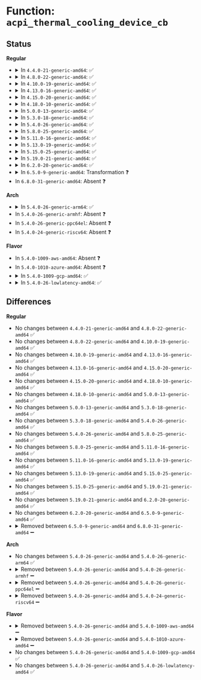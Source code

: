 # Function: <code>acpi_thermal_cooling_device_cb</code>

## Status
<b>Regular</b>
<ul>
<li>
<details>
<summary>In <code>4.4.0-21-generic-amd64</code>: ✅</summary>

```c
int acpi_thermal_cooling_device_cb(struct thermal_zone_device * thermal, struct thermal_cooling_device * cdev, bool bind)
```

```json
{
  "name": "acpi_thermal_cooling_device_cb",
  "collision_type": "Unique Static",
  "inline_type": "No",
  "funcs": [
    {
      "addr": 18446744071583762291,
      "name": "acpi_thermal_cooling_device_cb",
      "external": false,
      "loc": "drivers/acpi/thermal.c:767",
      "file": "drivers/acpi/thermal.c",
      "inline": "seen, unknown",
      "caller_inline": [],
      "caller_func": [
        "drivers/acpi/thermal.c:acpi_thermal_unbind_cooling_device",
        "drivers/acpi/thermal.c:acpi_thermal_bind_cooling_device"
      ]
    }
  ],
  "symbols": [
    {
      "addr": 18446744071583762291,
      "name": "acpi_thermal_cooling_device_cb",
      "section": ".text",
      "bind": "STB_LOCAL",
      "size": 515
    }
  ]
}
```
</details>
</li>
<li>
<details>
<summary>In <code>4.8.0-22-generic-amd64</code>: ✅</summary>

```c
int acpi_thermal_cooling_device_cb(struct thermal_zone_device * thermal, struct thermal_cooling_device * cdev, bool bind)
```

```json
{
  "name": "acpi_thermal_cooling_device_cb",
  "collision_type": "Unique Static",
  "inline_type": "No",
  "funcs": [
    {
      "addr": 18446744071584088230,
      "name": "acpi_thermal_cooling_device_cb",
      "external": false,
      "loc": "drivers/acpi/thermal.c:767",
      "file": "drivers/acpi/thermal.c",
      "inline": "seen, unknown",
      "caller_inline": [],
      "caller_func": [
        "drivers/acpi/thermal.c:acpi_thermal_unbind_cooling_device",
        "drivers/acpi/thermal.c:acpi_thermal_bind_cooling_device"
      ]
    }
  ],
  "symbols": [
    {
      "addr": 18446744071584088230,
      "name": "acpi_thermal_cooling_device_cb",
      "section": ".text",
      "bind": "STB_LOCAL",
      "size": 520
    }
  ]
}
```
</details>
</li>
<li>
<details>
<summary>In <code>4.10.0-19-generic-amd64</code>: ✅</summary>

```c
int acpi_thermal_cooling_device_cb(struct thermal_zone_device * thermal, struct thermal_cooling_device * cdev, bool bind)
```

```json
{
  "name": "acpi_thermal_cooling_device_cb",
  "collision_type": "Unique Static",
  "inline_type": "No",
  "funcs": [
    {
      "addr": 18446744071584230486,
      "name": "acpi_thermal_cooling_device_cb",
      "external": false,
      "loc": "drivers/acpi/thermal.c:768",
      "file": "drivers/acpi/thermal.c",
      "inline": "seen, unknown",
      "caller_inline": [],
      "caller_func": [
        "drivers/acpi/thermal.c:acpi_thermal_unbind_cooling_device",
        "drivers/acpi/thermal.c:acpi_thermal_bind_cooling_device"
      ]
    }
  ],
  "symbols": [
    {
      "addr": 18446744071584230486,
      "name": "acpi_thermal_cooling_device_cb",
      "section": ".text",
      "bind": "STB_LOCAL",
      "size": 520
    }
  ]
}
```
</details>
</li>
<li>
<details>
<summary>In <code>4.13.0-16-generic-amd64</code>: ✅</summary>

```c
int acpi_thermal_cooling_device_cb(struct thermal_zone_device * thermal, struct thermal_cooling_device * cdev, bool bind)
```

```json
{
  "name": "acpi_thermal_cooling_device_cb",
  "collision_type": "Unique Static",
  "inline_type": "No",
  "funcs": [
    {
      "addr": 18446744071584304032,
      "name": "acpi_thermal_cooling_device_cb",
      "external": false,
      "loc": "drivers/acpi/thermal.c:768",
      "file": "drivers/acpi/thermal.c",
      "inline": "seen, unknown",
      "caller_inline": [],
      "caller_func": [
        "drivers/acpi/thermal.c:acpi_thermal_unbind_cooling_device",
        "drivers/acpi/thermal.c:acpi_thermal_bind_cooling_device"
      ]
    }
  ],
  "symbols": [
    {
      "addr": 18446744071584304032,
      "name": "acpi_thermal_cooling_device_cb",
      "section": ".text",
      "bind": "STB_LOCAL",
      "size": 678
    }
  ]
}
```
</details>
</li>
<li>
<details>
<summary>In <code>4.15.0-20-generic-amd64</code>: ✅</summary>

```c
int acpi_thermal_cooling_device_cb(struct thermal_zone_device * thermal, struct thermal_cooling_device * cdev, bool bind)
```

```json
{
  "name": "acpi_thermal_cooling_device_cb",
  "collision_type": "Unique Static",
  "inline_type": "No",
  "funcs": [
    {
      "addr": 18446744071584703632,
      "name": "acpi_thermal_cooling_device_cb",
      "external": false,
      "loc": "drivers/acpi/thermal.c:768",
      "file": "drivers/acpi/thermal.c",
      "inline": "seen, unknown",
      "caller_inline": [],
      "caller_func": [
        "drivers/acpi/thermal.c:acpi_thermal_unbind_cooling_device",
        "drivers/acpi/thermal.c:acpi_thermal_bind_cooling_device"
      ]
    }
  ],
  "symbols": [
    {
      "addr": 18446744071584703632,
      "name": "acpi_thermal_cooling_device_cb",
      "section": ".text",
      "bind": "STB_LOCAL",
      "size": 678
    }
  ]
}
```
</details>
</li>
<li>
<details>
<summary>In <code>4.18.0-10-generic-amd64</code>: ✅</summary>

```c
int acpi_thermal_cooling_device_cb(struct thermal_zone_device * thermal, struct thermal_cooling_device * cdev, bool bind)
```

```json
{
  "name": "acpi_thermal_cooling_device_cb",
  "collision_type": "Unique Static",
  "inline_type": "No",
  "funcs": [
    {
      "addr": 18446744071584929776,
      "name": "acpi_thermal_cooling_device_cb",
      "external": false,
      "loc": "drivers/acpi/thermal.c:768",
      "file": "drivers/acpi/thermal.c",
      "inline": "seen, unknown",
      "caller_inline": [],
      "caller_func": [
        "drivers/acpi/thermal.c:acpi_thermal_unbind_cooling_device",
        "drivers/acpi/thermal.c:acpi_thermal_bind_cooling_device"
      ]
    }
  ],
  "symbols": [
    {
      "addr": 18446744071584929776,
      "name": "acpi_thermal_cooling_device_cb",
      "section": ".text",
      "bind": "STB_LOCAL",
      "size": 661
    }
  ]
}
```
</details>
</li>
<li>
<details>
<summary>In <code>5.0.0-13-generic-amd64</code>: ✅</summary>

```c
int acpi_thermal_cooling_device_cb(struct thermal_zone_device * thermal, struct thermal_cooling_device * cdev, bool bind)
```

```json
{
  "name": "acpi_thermal_cooling_device_cb",
  "collision_type": "Unique Static",
  "inline_type": "No",
  "funcs": [
    {
      "addr": 18446744071585033680,
      "name": "acpi_thermal_cooling_device_cb",
      "external": false,
      "loc": "drivers/acpi/thermal.c:768",
      "file": "drivers/acpi/thermal.c",
      "inline": "seen, unknown",
      "caller_inline": [],
      "caller_func": [
        "drivers/acpi/thermal.c:acpi_thermal_unbind_cooling_device",
        "drivers/acpi/thermal.c:acpi_thermal_bind_cooling_device"
      ]
    }
  ],
  "symbols": [
    {
      "addr": 18446744071585033680,
      "name": "acpi_thermal_cooling_device_cb",
      "section": ".text",
      "bind": "STB_LOCAL",
      "size": 661
    }
  ]
}
```
</details>
</li>
<li>
<details>
<summary>In <code>5.3.0-18-generic-amd64</code>: ✅</summary>

```c
int acpi_thermal_cooling_device_cb(struct thermal_zone_device * thermal, struct thermal_cooling_device * cdev, bool bind)
```

```json
{
  "name": "acpi_thermal_cooling_device_cb",
  "collision_type": "Unique Static",
  "inline_type": "No",
  "funcs": [
    {
      "addr": 18446744071585237600,
      "name": "acpi_thermal_cooling_device_cb",
      "external": false,
      "loc": "drivers/acpi/thermal.c:754",
      "file": "drivers/acpi/thermal.c",
      "inline": "seen, unknown",
      "caller_inline": [],
      "caller_func": [
        "drivers/acpi/thermal.c:acpi_thermal_unbind_cooling_device",
        "drivers/acpi/thermal.c:acpi_thermal_bind_cooling_device"
      ]
    }
  ],
  "symbols": [
    {
      "addr": 18446744071585237600,
      "name": "acpi_thermal_cooling_device_cb",
      "section": ".text",
      "bind": "STB_LOCAL",
      "size": 672
    }
  ]
}
```
</details>
</li>
<li>
<details>
<summary>In <code>5.4.0-26-generic-amd64</code>: ✅</summary>

```c
int acpi_thermal_cooling_device_cb(struct thermal_zone_device * thermal, struct thermal_cooling_device * cdev, bool bind)
```

```json
{
  "name": "acpi_thermal_cooling_device_cb",
  "collision_type": "Unique Static",
  "inline_type": "No",
  "funcs": [
    {
      "addr": 18446744071585374336,
      "name": "acpi_thermal_cooling_device_cb",
      "external": false,
      "loc": "drivers/acpi/thermal.c:749",
      "file": "drivers/acpi/thermal.c",
      "inline": "seen, unknown",
      "caller_inline": [],
      "caller_func": [
        "drivers/acpi/thermal.c:acpi_thermal_unbind_cooling_device",
        "drivers/acpi/thermal.c:acpi_thermal_bind_cooling_device"
      ]
    }
  ],
  "symbols": [
    {
      "addr": 18446744071585374336,
      "name": "acpi_thermal_cooling_device_cb",
      "section": ".text",
      "bind": "STB_LOCAL",
      "size": 672
    }
  ]
}
```
</details>
</li>
<li>
<details>
<summary>In <code>5.8.0-25-generic-amd64</code>: ✅</summary>

```c
int acpi_thermal_cooling_device_cb(struct thermal_zone_device * thermal, struct thermal_cooling_device * cdev, bool bind)
```

```json
{
  "name": "acpi_thermal_cooling_device_cb",
  "collision_type": "Unique Static",
  "inline_type": "No",
  "funcs": [
    {
      "addr": 18446744071586082608,
      "name": "acpi_thermal_cooling_device_cb",
      "external": false,
      "loc": "drivers/acpi/thermal.c:751",
      "file": "drivers/acpi/thermal.c",
      "inline": "seen, unknown",
      "caller_inline": [],
      "caller_func": [
        "drivers/acpi/thermal.c:acpi_thermal_unbind_cooling_device",
        "drivers/acpi/thermal.c:acpi_thermal_bind_cooling_device"
      ]
    }
  ],
  "symbols": [
    {
      "addr": 18446744071586082608,
      "name": "acpi_thermal_cooling_device_cb",
      "section": ".text",
      "bind": "STB_LOCAL",
      "size": 672
    }
  ]
}
```
</details>
</li>
<li>
<details>
<summary>In <code>5.11.0-16-generic-amd64</code>: ✅</summary>

```c
int acpi_thermal_cooling_device_cb(struct thermal_zone_device * thermal, struct thermal_cooling_device * cdev, bool bind)
```

```json
{
  "name": "acpi_thermal_cooling_device_cb",
  "collision_type": "Unique Static",
  "inline_type": "No",
  "funcs": [
    {
      "addr": 18446744071586203568,
      "name": "acpi_thermal_cooling_device_cb",
      "external": false,
      "loc": "drivers/acpi/thermal.c:694",
      "file": "drivers/acpi/thermal.c",
      "inline": "seen, unknown",
      "caller_inline": [],
      "caller_func": [
        "drivers/acpi/thermal.c:acpi_thermal_unbind_cooling_device",
        "drivers/acpi/thermal.c:acpi_thermal_bind_cooling_device"
      ]
    }
  ],
  "symbols": [
    {
      "addr": 18446744071586203568,
      "name": "acpi_thermal_cooling_device_cb",
      "section": ".text",
      "bind": "STB_LOCAL",
      "size": 672
    }
  ]
}
```
</details>
</li>
<li>
<details>
<summary>In <code>5.13.0-19-generic-amd64</code>: ✅</summary>

```c
int acpi_thermal_cooling_device_cb(struct thermal_zone_device * thermal, struct thermal_cooling_device * cdev, bool bind)
```

```json
{
  "name": "acpi_thermal_cooling_device_cb",
  "collision_type": "Unique Static",
  "inline_type": "No",
  "funcs": [
    {
      "addr": 18446744071586078368,
      "name": "acpi_thermal_cooling_device_cb",
      "external": false,
      "loc": "drivers/acpi/thermal.c:693",
      "file": "drivers/acpi/thermal.c",
      "inline": "seen, unknown",
      "caller_inline": [],
      "caller_func": [
        "drivers/acpi/thermal.c:acpi_thermal_unbind_cooling_device",
        "drivers/acpi/thermal.c:acpi_thermal_bind_cooling_device"
      ]
    }
  ],
  "symbols": [
    {
      "addr": 18446744071586078368,
      "name": "acpi_thermal_cooling_device_cb",
      "section": ".text",
      "bind": "STB_LOCAL",
      "size": 483
    }
  ]
}
```
</details>
</li>
<li>
<details>
<summary>In <code>5.15.0-25-generic-amd64</code>: ✅</summary>

```c
int acpi_thermal_cooling_device_cb(struct thermal_zone_device * thermal, struct thermal_cooling_device * cdev, bool bind)
```

```json
{
  "name": "acpi_thermal_cooling_device_cb",
  "collision_type": "Unique Static",
  "inline_type": "No",
  "funcs": [
    {
      "addr": 18446744071586574624,
      "name": "acpi_thermal_cooling_device_cb",
      "external": false,
      "loc": "drivers/acpi/thermal.c:693",
      "file": "drivers/acpi/thermal.c",
      "inline": "seen, unknown",
      "caller_inline": [],
      "caller_func": [
        "drivers/acpi/thermal.c:acpi_thermal_unbind_cooling_device",
        "drivers/acpi/thermal.c:acpi_thermal_bind_cooling_device"
      ]
    }
  ],
  "symbols": [
    {
      "addr": 18446744071586574624,
      "name": "acpi_thermal_cooling_device_cb",
      "section": ".text",
      "bind": "STB_LOCAL",
      "size": 660
    }
  ]
}
```
</details>
</li>
<li>
<details>
<summary>In <code>5.19.0-21-generic-amd64</code>: ✅</summary>

```c
int acpi_thermal_cooling_device_cb(struct thermal_zone_device * thermal, struct thermal_cooling_device * cdev, bool bind)
```

```json
{
  "name": "acpi_thermal_cooling_device_cb",
  "collision_type": "Unique Static",
  "inline_type": "No",
  "funcs": [
    {
      "addr": 18446744071587834352,
      "name": "acpi_thermal_cooling_device_cb",
      "external": false,
      "loc": "drivers/acpi/thermal.c:693",
      "file": "drivers/acpi/thermal.c",
      "inline": "seen, unknown",
      "caller_inline": [],
      "caller_func": [
        "drivers/acpi/thermal.c:acpi_thermal_unbind_cooling_device",
        "drivers/acpi/thermal.c:acpi_thermal_bind_cooling_device"
      ]
    }
  ],
  "symbols": [
    {
      "addr": 18446744071587834352,
      "name": "acpi_thermal_cooling_device_cb",
      "section": ".text",
      "bind": "STB_LOCAL",
      "size": 727
    }
  ]
}
```
</details>
</li>
<li>
<details>
<summary>In <code>6.2.0-20-generic-amd64</code>: ✅</summary>

```c
int acpi_thermal_cooling_device_cb(struct thermal_zone_device * thermal, struct thermal_cooling_device * cdev, bool bind)
```

```json
{
  "name": "acpi_thermal_cooling_device_cb",
  "collision_type": "Unique Static",
  "inline_type": "No",
  "funcs": [
    {
      "addr": 18446744071589172608,
      "name": "acpi_thermal_cooling_device_cb",
      "external": false,
      "loc": "drivers/acpi/thermal.c:691",
      "file": "drivers/acpi/thermal.c",
      "inline": "seen, unknown",
      "caller_inline": [],
      "caller_func": [
        "drivers/acpi/thermal.c:acpi_thermal_unbind_cooling_device",
        "drivers/acpi/thermal.c:acpi_thermal_bind_cooling_device"
      ]
    }
  ],
  "symbols": [
    {
      "addr": 18446744071589172608,
      "name": "acpi_thermal_cooling_device_cb",
      "section": ".text",
      "bind": "STB_LOCAL",
      "size": 727
    }
  ]
}
```
</details>
</li>
<li>
<details>
<summary>In <code>6.5.0-9-generic-amd64</code>: Transformation ❓</summary>

```c
int acpi_thermal_cooling_device_cb(struct thermal_zone_device * thermal, struct thermal_cooling_device * cdev, bool bind)
```

```json
{
  "name": "acpi_thermal_cooling_device_cb",
  "collision_type": "Unique Static",
  "inline_type": "No",
  "funcs": [
    {
      "addr": 0,
      "name": "acpi_thermal_cooling_device_cb",
      "external": false,
      "loc": "drivers/acpi/thermal.c:617",
      "file": "drivers/acpi/thermal.c",
      "inline": "seen, unknown",
      "caller_inline": [],
      "caller_func": [
        "drivers/acpi/thermal.c:acpi_thermal_unbind_cooling_device",
        "drivers/acpi/thermal.c:acpi_thermal_bind_cooling_device"
      ]
    }
  ],
  "symbols": [
    {
      "addr": 18446744071589469296,
      "name": "acpi_thermal_cooling_device_cb",
      "section": ".text",
      "bind": "STB_LOCAL",
      "size": 768
    },
    {
      "addr": 18446744071596749900,
      "name": "acpi_thermal_cooling_device_cb.cold",
      "section": ".text",
      "bind": "STB_LOCAL",
      "size": 110
    }
  ]
}
```
</details>
</li>
<li>
In <code>6.8.0-31-generic-amd64</code>: Absent ❓
</li>
</ul>
<b>Arch</b>
<ul>
<li>
<details>
<summary>In <code>5.4.0-26-generic-arm64</code>: ✅</summary>

```c
int acpi_thermal_cooling_device_cb(struct thermal_zone_device * thermal, struct thermal_cooling_device * cdev, bool bind)
```

```json
{
  "name": "acpi_thermal_cooling_device_cb",
  "collision_type": "Unique Static",
  "inline_type": "No",
  "funcs": [
    {
      "addr": 18446603336497648456,
      "name": "acpi_thermal_cooling_device_cb",
      "external": false,
      "loc": "drivers/acpi/thermal.c:749",
      "file": "drivers/acpi/thermal.c",
      "inline": "seen, unknown",
      "caller_inline": [],
      "caller_func": [
        "drivers/acpi/thermal.c:acpi_thermal_unbind_cooling_device",
        "drivers/acpi/thermal.c:acpi_thermal_bind_cooling_device"
      ]
    }
  ],
  "symbols": [
    {
      "addr": 18446603336497648456,
      "name": "acpi_thermal_cooling_device_cb",
      "section": ".text",
      "bind": "STB_LOCAL",
      "size": 640
    }
  ]
}
```
</details>
</li>
<li>
In <code>5.4.0-26-generic-armhf</code>: Absent ❓
</li>
<li>
In <code>5.4.0-26-generic-ppc64el</code>: Absent ❓
</li>
<li>
In <code>5.4.0-24-generic-riscv64</code>: Absent ❓
</li>
</ul>
<b>Flavor</b>
<ul>
<li>
In <code>5.4.0-1009-aws-amd64</code>: Absent ❓
</li>
<li>
In <code>5.4.0-1010-azure-amd64</code>: Absent ❓
</li>
<li>
<details>
<summary>In <code>5.4.0-1009-gcp-amd64</code>: ✅</summary>

```c
int acpi_thermal_cooling_device_cb(struct thermal_zone_device * thermal, struct thermal_cooling_device * cdev, bool bind)
```

```json
{
  "name": "acpi_thermal_cooling_device_cb",
  "collision_type": "Unique Static",
  "inline_type": "No",
  "funcs": [
    {
      "addr": 18446744071585325920,
      "name": "acpi_thermal_cooling_device_cb",
      "external": false,
      "loc": "drivers/acpi/thermal.c:749",
      "file": "drivers/acpi/thermal.c",
      "inline": "seen, unknown",
      "caller_inline": [],
      "caller_func": [
        "drivers/acpi/thermal.c:acpi_thermal_unbind_cooling_device",
        "drivers/acpi/thermal.c:acpi_thermal_bind_cooling_device"
      ]
    }
  ],
  "symbols": [
    {
      "addr": 18446744071585325920,
      "name": "acpi_thermal_cooling_device_cb",
      "section": ".text",
      "bind": "STB_LOCAL",
      "size": 672
    }
  ]
}
```
</details>
</li>
<li>
<details>
<summary>In <code>5.4.0-26-lowlatency-amd64</code>: ✅</summary>

```c
int acpi_thermal_cooling_device_cb(struct thermal_zone_device * thermal, struct thermal_cooling_device * cdev, bool bind)
```

```json
{
  "name": "acpi_thermal_cooling_device_cb",
  "collision_type": "Unique Static",
  "inline_type": "No",
  "funcs": [
    {
      "addr": 18446744071585432064,
      "name": "acpi_thermal_cooling_device_cb",
      "external": false,
      "loc": "drivers/acpi/thermal.c:749",
      "file": "drivers/acpi/thermal.c",
      "inline": "seen, unknown",
      "caller_inline": [],
      "caller_func": [
        "drivers/acpi/thermal.c:acpi_thermal_unbind_cooling_device",
        "drivers/acpi/thermal.c:acpi_thermal_bind_cooling_device"
      ]
    }
  ],
  "symbols": [
    {
      "addr": 18446744071585432064,
      "name": "acpi_thermal_cooling_device_cb",
      "section": ".text",
      "bind": "STB_LOCAL",
      "size": 672
    }
  ]
}
```
</details>
</li>
</ul>

## Differences
<b>Regular</b>
<ul>
<li>
No changes between <code>4.4.0-21-generic-amd64</code> and <code>4.8.0-22-generic-amd64</code> ✅
</li>
<li>
No changes between <code>4.8.0-22-generic-amd64</code> and <code>4.10.0-19-generic-amd64</code> ✅
</li>
<li>
No changes between <code>4.10.0-19-generic-amd64</code> and <code>4.13.0-16-generic-amd64</code> ✅
</li>
<li>
No changes between <code>4.13.0-16-generic-amd64</code> and <code>4.15.0-20-generic-amd64</code> ✅
</li>
<li>
No changes between <code>4.15.0-20-generic-amd64</code> and <code>4.18.0-10-generic-amd64</code> ✅
</li>
<li>
No changes between <code>4.18.0-10-generic-amd64</code> and <code>5.0.0-13-generic-amd64</code> ✅
</li>
<li>
No changes between <code>5.0.0-13-generic-amd64</code> and <code>5.3.0-18-generic-amd64</code> ✅
</li>
<li>
No changes between <code>5.3.0-18-generic-amd64</code> and <code>5.4.0-26-generic-amd64</code> ✅
</li>
<li>
No changes between <code>5.4.0-26-generic-amd64</code> and <code>5.8.0-25-generic-amd64</code> ✅
</li>
<li>
No changes between <code>5.8.0-25-generic-amd64</code> and <code>5.11.0-16-generic-amd64</code> ✅
</li>
<li>
No changes between <code>5.11.0-16-generic-amd64</code> and <code>5.13.0-19-generic-amd64</code> ✅
</li>
<li>
No changes between <code>5.13.0-19-generic-amd64</code> and <code>5.15.0-25-generic-amd64</code> ✅
</li>
<li>
No changes between <code>5.15.0-25-generic-amd64</code> and <code>5.19.0-21-generic-amd64</code> ✅
</li>
<li>
No changes between <code>5.19.0-21-generic-amd64</code> and <code>6.2.0-20-generic-amd64</code> ✅
</li>
<li>
No changes between <code>6.2.0-20-generic-amd64</code> and <code>6.5.0-9-generic-amd64</code> ✅
</li>
<li>
<details>
<summary>Removed between <code>6.5.0-9-generic-amd64</code> and <code>6.8.0-31-generic-amd64</code> ➖</summary>

```c
int acpi_thermal_cooling_device_cb(struct thermal_zone_device * thermal, struct thermal_cooling_device * cdev, bool bind)
```
</details>
</li>
</ul>
<b>Arch</b>
<ul>
<li>
No changes between <code>5.4.0-26-generic-amd64</code> and <code>5.4.0-26-generic-arm64</code> ✅
</li>
<li>
<details>
<summary>Removed between <code>5.4.0-26-generic-amd64</code> and <code>5.4.0-26-generic-armhf</code> ➖</summary>

```c
int acpi_thermal_cooling_device_cb(struct thermal_zone_device * thermal, struct thermal_cooling_device * cdev, bool bind)
```
</details>
</li>
<li>
<details>
<summary>Removed between <code>5.4.0-26-generic-amd64</code> and <code>5.4.0-26-generic-ppc64el</code> ➖</summary>

```c
int acpi_thermal_cooling_device_cb(struct thermal_zone_device * thermal, struct thermal_cooling_device * cdev, bool bind)
```
</details>
</li>
<li>
<details>
<summary>Removed between <code>5.4.0-26-generic-amd64</code> and <code>5.4.0-24-generic-riscv64</code> ➖</summary>

```c
int acpi_thermal_cooling_device_cb(struct thermal_zone_device * thermal, struct thermal_cooling_device * cdev, bool bind)
```
</details>
</li>
</ul>
<b>Flavor</b>
<ul>
<li>
<details>
<summary>Removed between <code>5.4.0-26-generic-amd64</code> and <code>5.4.0-1009-aws-amd64</code> ➖</summary>

```c
int acpi_thermal_cooling_device_cb(struct thermal_zone_device * thermal, struct thermal_cooling_device * cdev, bool bind)
```
</details>
</li>
<li>
<details>
<summary>Removed between <code>5.4.0-26-generic-amd64</code> and <code>5.4.0-1010-azure-amd64</code> ➖</summary>

```c
int acpi_thermal_cooling_device_cb(struct thermal_zone_device * thermal, struct thermal_cooling_device * cdev, bool bind)
```
</details>
</li>
<li>
No changes between <code>5.4.0-26-generic-amd64</code> and <code>5.4.0-1009-gcp-amd64</code> ✅
</li>
<li>
No changes between <code>5.4.0-26-generic-amd64</code> and <code>5.4.0-26-lowlatency-amd64</code> ✅
</li>
</ul>
